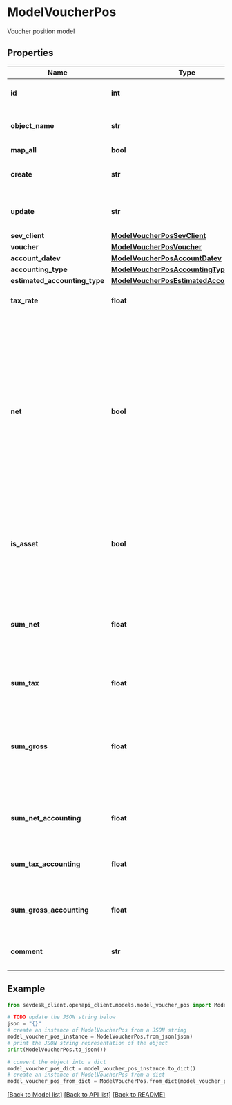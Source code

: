 # ModelVoucherPos

Voucher position model

## Properties

Name | Type | Description | Notes
------------ | ------------- | ------------- | -------------
**id** | **int** | The voucher position id | [optional] [readonly] 
**object_name** | **str** | The voucher position object name | 
**map_all** | **bool** |  | 
**create** | **str** | Date of voucher position creation | [optional] [readonly] 
**update** | **str** | Date of last voucher position update | [optional] [readonly] 
**sev_client** | [**ModelVoucherPosSevClient**](ModelVoucherPosSevClient.md) |  | [optional] 
**voucher** | [**ModelVoucherPosVoucher**](ModelVoucherPosVoucher.md) |  | 
**account_datev** | [**ModelVoucherPosAccountDatev**](ModelVoucherPosAccountDatev.md) |  | 
**accounting_type** | [**ModelVoucherPosAccountingType**](ModelVoucherPosAccountingType.md) |  | 
**estimated_accounting_type** | [**ModelVoucherPosEstimatedAccountingType**](ModelVoucherPosEstimatedAccountingType.md) |  | [optional] 
**tax_rate** | **float** | Tax rate of the voucher position. | 
**net** | **bool** | Determines whether &#39;sumNet&#39; or &#39;sumGross&#39; is regarded.&lt;br&gt;       If both are not given, &#39;sum&#39; is regarded and treated as net or gross depending on &#39;net&#39;.   All positions must be either net or gross, a mixture of the two is not possible. | 
**is_asset** | **bool** | Determines whether position is regarded as an asset which can be depreciated. | [optional] 
**sum_net** | **float** | Net sum of the voucher position.&lt;br&gt;      Only regarded if &#39;net&#39; is &#39;true&#39;, otherwise its readOnly. | 
**sum_tax** | **float** | Tax sum of the voucher position. | [optional] [readonly] 
**sum_gross** | **float** | Gross sum of the voucher position.&lt;br&gt;      Only regarded if &#39;net&#39; is &#39;false&#39;, otherwise its readOnly. | 
**sum_net_accounting** | **float** | Net accounting sum. Is equal to sumNet. | [optional] [readonly] 
**sum_tax_accounting** | **float** | Tax accounting sum. Is equal to sumTax. | [optional] [readonly] 
**sum_gross_accounting** | **float** | Gross accounting sum. Is equal to sumGross. | [optional] [readonly] 
**comment** | **str** | Comment for the voucher position. | [optional] 

## Example

```python
from sevdesk_client.openapi_client.models.model_voucher_pos import ModelVoucherPos

# TODO update the JSON string below
json = "{}"
# create an instance of ModelVoucherPos from a JSON string
model_voucher_pos_instance = ModelVoucherPos.from_json(json)
# print the JSON string representation of the object
print(ModelVoucherPos.to_json())

# convert the object into a dict
model_voucher_pos_dict = model_voucher_pos_instance.to_dict()
# create an instance of ModelVoucherPos from a dict
model_voucher_pos_from_dict = ModelVoucherPos.from_dict(model_voucher_pos_dict)
```
[[Back to Model list]](../README.md#documentation-for-models) [[Back to API list]](../README.md#documentation-for-api-endpoints) [[Back to README]](../README.md)


